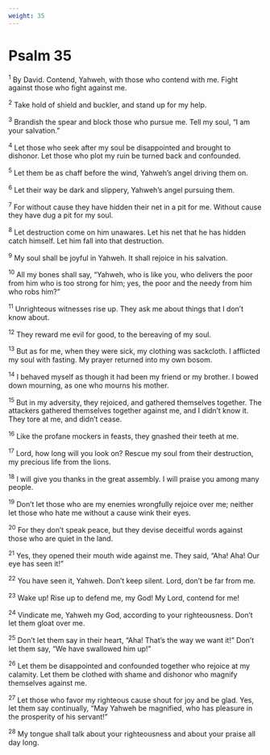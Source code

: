 ```yaml
---
weight: 35
---
```


# Psalm 35

<sup>1</sup> By David. Contend, Yahweh, with those who contend with me. Fight against those who fight against me. 

<sup>2</sup> Take hold of shield and buckler, and stand up for my help. 

<sup>3</sup> Brandish the spear and block those who pursue me. Tell my soul, “I am your salvation.” 

<sup>4</sup> Let those who seek after my soul be disappointed and brought to dishonor. Let those who plot my ruin be turned back and confounded. 

<sup>5</sup> Let them be as chaff before the wind, Yahweh’s angel driving them on. 

<sup>6</sup> Let their way be dark and slippery, Yahweh’s angel pursuing them. 

<sup>7</sup> For without cause they have hidden their net in a pit for me. Without cause they have dug a pit for my soul. 

<sup>8</sup> Let destruction come on him unawares. Let his net that he has hidden catch himself. Let him fall into that destruction. 

<sup>9</sup> My soul shall be joyful in Yahweh. It shall rejoice in his salvation. 

<sup>10</sup> All my bones shall say, “Yahweh, who is like you, who delivers the poor from him who is too strong for him; yes, the poor and the needy from him who robs him?” 

<sup>11</sup> Unrighteous witnesses rise up. They ask me about things that I don’t know about. 

<sup>12</sup> They reward me evil for good, to the bereaving of my soul. 

<sup>13</sup> But as for me, when they were sick, my clothing was sackcloth. I afflicted my soul with fasting. My prayer returned into my own bosom. 

<sup>14</sup> I behaved myself as though it had been my friend or my brother. I bowed down mourning, as one who mourns his mother. 

<sup>15</sup> But in my adversity, they rejoiced, and gathered themselves together. The attackers gathered themselves together against me, and I didn’t know it. They tore at me, and didn’t cease. 

<sup>16</sup> Like the profane mockers in feasts, they gnashed their teeth at me. 

<sup>17</sup> Lord, how long will you look on? Rescue my soul from their destruction, my precious life from the lions. 

<sup>18</sup> I will give you thanks in the great assembly. I will praise you among many people. 

<sup>19</sup> Don’t let those who are my enemies wrongfully rejoice over me; neither let those who hate me without a cause wink their eyes. 

<sup>20</sup> For they don’t speak peace, but they devise deceitful words against those who are quiet in the land. 

<sup>21</sup> Yes, they opened their mouth wide against me. They said, “Aha! Aha! Our eye has seen it!” 

<sup>22</sup> You have seen it, Yahweh. Don’t keep silent. Lord, don’t be far from me. 

<sup>23</sup> Wake up! Rise up to defend me, my God! My Lord, contend for me! 

<sup>24</sup> Vindicate me, Yahweh my God, according to your righteousness. Don’t let them gloat over me. 

<sup>25</sup> Don’t let them say in their heart, “Aha! That’s the way we want it!” Don’t let them say, “We have swallowed him up!” 

<sup>26</sup> Let them be disappointed and confounded together who rejoice at my calamity. Let them be clothed with shame and dishonor who magnify themselves against me. 

<sup>27</sup> Let those who favor my righteous cause shout for joy and be glad. Yes, let them say continually, “May Yahweh be magnified, who has pleasure in the prosperity of his servant!” 

<sup>28</sup> My tongue shall talk about your righteousness and about your praise all day long. 


